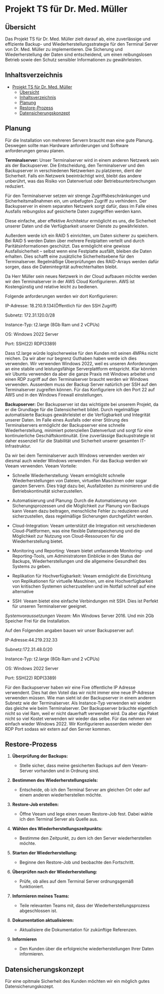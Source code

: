 # Projekt TS für Dr. Med. Müller

## Übersicht 

Das Projekt TS für Dr. Med. Müller zielt darauf ab, eine zuverlässige und effiziente Backup- und Wiederherstellungsstrategie für den Terminal Server von Dr. Med. Müller zu implementieren. Die Sicherung und Wiederherstellung der Daten sind entscheidend, um einen reibungslosen Betrieb sowie den Schutz sensibler Informationen zu gewährleisten.

## Inhaltsverzeichnis


- [Projekt TS für Dr. Med. Müller](#projekt-ts-für-dr-med-müller)
  - [Übersicht](#übersicht)
  - [Inhaltsverzeichnis](#inhaltsverzeichnis)
  - [Planung](#planung)
  - [Restore-Prozess](#restore-prozess)
  - [Datensicherungskonzept](#datensicherungskonzept)
## Planung
Für die Installation von mehreren Servern braucht man eine gute Planung. Deswegen sollte man Hardware anforderungen und Software anforderungen genau planen. 

**Terminalserver:**
Unser Terminalserver wird in einem anderen Netzwerk sein als der Backupserver.
Die Entscheidung, den Terminalserver und den Backupserver in verschiedenen Netzwerken zu platzieren, dient der Sicherheit. Falls ein Netzwerk beeinträchtigt wird, bleibt das andere unberührt, was das Risiko von Datenverlust oder Betriebsunterbrechungen reduziert.

Für den Terminalserver setzen wir strenge Zugriffsbeschränkungen und Sicherheitsmaßnahmen ein, um unbefugten Zugriff zu verhindern. Der Backupserver in einem separaten Netzwerk sorgt dafür, dass im Falle eines Ausfalls reibungslos auf gesicherte Daten zugegriffen werden kann.

Diese einfache, aber effektive Architektur ermöglicht es uns, die Sicherheit unserer Daten und die Verfügbarkeit unserer Dienste zu gewährleisten.


Außerdem werde ich ein RAID 5 einrichten, um Daten sicherer zu speichern. Bei RAID 5 werden Daten über mehrere Festplatten verteilt und durch Paritätsinformationen geschützt. Das ermöglicht eine gewisse Ausfallsicherheit – selbst wenn eine Festplatte ausfällt, bleiben die Daten erhalten. Dies schafft eine zusätzliche Sicherheitsebene für den Terminalserver. Regelmäßige Überprüfungen des RAID-Arrays werden dafür sorgen, dass die Datenintegrität aufrechterhalten bleibt.

Da Herr Müller sein neues Netzwerk in der Cloud aufbauen möchte werden wir den Terminalserver in der AWS Cloud Konfigurieren. AWS ist Kostengünstig und relative leicht zu bedienen.

Folgende anforderungen werden wir dort Konfigurieren:

IP-Adresse: 18.210.9.134(Öffentlich für den SSH Zugriff)

Subnetz: 172.31.120.0/28

Instance-Typ: t2.large (8Gb Ram und 2 vCPUs)

OS: Windows 2022 Server

Port: SSH(22) RDP(3389)

Dass t2.large würde logischerweise für den Kunden mit seinen 4MPAs nicht reichen. Da wir aber nur begrenz Guthaben haben werde ich dies verwenden.
Wir verwenden Windows 2022, weil es unseren Anforderungen an eine stabile und leistungsfähige Serverplattform entspricht. Klar könnten wir Ubuntu verwenden da aber die ganze Praxis mit Windows arbeitet und einen RDP zugriff auf den Terminalserver braucht werden wir Windows verwenden. Ausserdem muss der Backup Server natürlich per SSH auf den Terminalserver zugreifen können. Für das Konfiguriere ich den Port 22 auf AWS und in den Windows Firewall einstellungen.

**Backupserver:**
Der Backupserver ist das wichtigste bei unserem Projekt, da er die Grundlage für die Datensicherheit bildet. Durch regelmäßige automatisierte Backups gewährleistet er die Verfügbarkeit und Integrität unserer Daten. Im Falle eines Ausfalls oder einer Störung des Terminalservers ermöglicht der Backupserver eine schnelle Wiederherstellung, minimiert potenziellen Datenverlust und sorgt für eine kontinuierliche Geschäftskontinuität. Eine zuverlässige Backupstrategie ist daher essenziell für die Stabilität und Sicherheit unserer gesamten IT-Infrastruktur.

Da wir bei dem Terminalserver auch Windows verwenden werden wir diesmal auch wieder Windows verwenden. Für das Backup werden wir Veeam verwenden. 
Veeam Vorteile:

- Schnelle Wiederherstellung: Veeam ermöglicht schnelle Wiederherstellungen von Dateien, virtuellen Maschinen oder sogar ganzen Servern. Dies trägt dazu bei, Ausfallzeiten zu minimieren und die Betriebskontinuität sicherzustellen.

- Automatisierung und Planung: Durch die Automatisierung von Sicherungsprozessen und die Möglichkeit zur Planung von Backups kann Veeam dazu beitragen, menschliche Fehler zu reduzieren und sicherzustellen, dass regelmäßige Sicherungen durchgeführt werden.

- Cloud-Integration: Veeam unterstützt die Integration mit verschiedenen Cloud-Plattformen, was eine flexible Datenspeicherung und die Möglichkeit zur Nutzung von Cloud-Ressourcen für die Wiederherstellung bietet.

- Monitoring und Reporting: Veeam bietet umfassende Monitoring- und Reporting-Tools, um Administratoren Einblicke in den Status der Backups, Wiederherstellungen und die allgemeine Gesundheit des Systems zu geben.

- Replikation für Hochverfügbarkeit: Veeam ermöglicht die Einrichtung von Replikationen für virtuelle Maschinen, um eine Hochverfügbarkeit von kritischen Systemen sicherzustellen und im Notfall schnell auf eine alternative

- SSH: Veeam bietet eine einfache Verbindungen mit SSH. Dies ist Perfekt für unseren Terminalserver geeignet.
  
*Systemvoraussetzungen Veeam:*
Min Windows Server 2016.
Und min 2Gb Speicher Frei für die Installation.

Auf den Folgenden angaben bauen wir unser Backupserver auf:

IP-Adresse:44.219.232.33

Subnetz:172.31.48.0/20

Instance-Typ: t2.large (8Gb Ram und 2 vCPUs)

OS: Windows 2022 Server

Port: SSH(22) RDP(3389)

Für den Backupserver haben wir eine Fixe öffentliche IP Adresse verwendent. Dies hat den Voteil das wir nicht immer eine neue IP-Adresse verwenden müssen.
Wie man sieht ist der Backupserver in einem anderem Subnetz wie der Terminalserver. Als Instance-Typ verwenden wir wieder das gleiche wie beim Terminalserver. Der Backupserver bräuchte eigentlich nicht so viel Ram, weil er nicht dauerhaft verwendet wird. Da aber das Paket nicht so viel Kostet verwenden wir wieder das selbe.
Für das nehmen wir einfach wieder Windows 2022. Wir Konfigurieren ausserdem wieder den RDP Port sodass wir extern auf den Server kommen.




## Restore-Prozess

1. **Überprüfung der Backups:**
   - Stelle sicher, dass meine gesicherten Backups auf dem Veeam-Server vorhanden und in Ordnung sind.

2. **Bestimmen des Wiederherstellungsziels:**
   - Entscheide, ob ich den Terminal Server am gleichen Ort oder auf einem anderen wiederherstellen möchte.

3. **Restore-Job erstellen:**
   - Öffne Veeam und lege einen neuen Restore-Job fest. Dabei wähle ich den Terminal Server als Quelle aus.

4. **Wählen des Wiederherstellungszeitpunkts:**
   - Bestimme den Zeitpunkt, zu dem ich den Server wiederherstellen möchte.

5. **Starten der Wiederherstellung:**
   - Beginne den Restore-Job und beobachte den Fortschritt.

6. **Überprüfen nach der Wiederherstellung:**
   - Prüfe, ob alles auf dem Terminal Server ordnungsgemäß funktioniert.

7. **Informieren meines Teams:**
   - Teile relevanten Teams mit, dass der Wiederherstellungsprozess abgeschlossen ist.

8. **Dokumentation aktualisieren:**
   - Aktualisiere die Dokumentation für zukünftige Referenzen.

9. **Informieren**
   - Den Kunden über die erfolgreiche wiederherstellungen Ihrer Daten informieren.



## Datensicherungskonzept

Für eine opitmale Sicherheit des Kunden möchten wir ein möglich gutes Datensicherungskozept.











